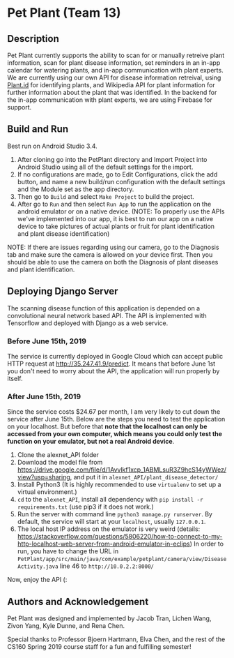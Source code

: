 # Pet Plant (Team 13)
## Description
Pet Plant currently supports the ability to scan for or manually retreive plant information, scan for plant disease information,
set reminders in an in-app calendar for watering plants, and in-app communication with plant experts. We are currently using our own API for disease information retreival, using [Plant.id](https://plant.id/api) for identifying plants, and Wikipedia API for plant information for further information about the plant that was identified. In the backend for the in-app communication with plant experts, we are using Firebase for support.

## Build and Run
Best run on Android Studio 3.4.

1. After cloning go into the PetPlant directory and Import Project into Android Studio using all of the default settings for the import.
2. If no configurations are made, go to Edit Configurations, click the add button, and name a new build/run configuration with the default settings and the Module set as the app directory.
3. Then go to ``Build`` and select ``Make Project`` to build the project.
4. After go to ``Run`` and then select ``Run App`` to run the application on the android emulator or on a native device. (NOTE: To properly use the APIs we've implemented into our app, it is best to run our app on a native device to take pictures of actual plants or fruit for plant identification and plant disease identification)

NOTE: If there are issues regarding using our camera, go to the Diagnosis tab and make sure the camera is allowed on your device first. Then you should be able to use the camera on both the Diagnosis of plant diseases and plant identification.

## Deploying Django Server
The scanning disease function of this application is depended on a convolutional neural network based API. The API is implemented with Tensorflow and deployed with Django as a web service.

### Before June 15th, 2019
The service is currently deployed in Google Cloud which can accept public HTTP request at http://35.247.41.9/predict. 
It means that before June 1st you don't need to worry about the API, the application will run properly by itself.

### After June 15th, 2019
Since the service costs $24.67 per month, I am very likely to cut down the service after June 15th. Below are the steps you need to test the application on your localhost. But before that 
<strong>note that the localhost can only be accessed from your own computer, which means you could only test the function on your emulator, but not a real Android device</strong>.

1. Clone the alexnet_API folder
2. Download the model file from <https://drive.google.com/file/d/1Avvlkf1xcp_1ABMLsuR3Z9hcS14yWWez/view?usp=sharing>, and put it in ``alexnet_API/plant_disease_detector/``
3. Install Python3 (It is highly recommended to use ``virtualenv`` to set up a virtual environment.)
4. `cd` to the ``alexnet_API``, install all dependency with ``pip install -r requirements.txt`` (use pip3 if it does not work.)
5. Run the server with command line ``python3 manage.py runserver``. By default, the service will start at your ``localhost``, usually ``127.0.0.1``.
6. The local host IP address on the emulator is very weird (details: <https://stackoverflow.com/questions/5806220/how-to-connect-to-my-http-localhost-web-server-from-android-emulator-in-eclips>)
In order to run, you have to change the URL in ``PetPlant/app/src/main/java/com/example/petplant/camera/view/DiseaseActivity.java`` line 46 to ``http://10.0.2.2:8000/``

Now, enjoy the API (:

## Authors and Acknowledgement
Pet Plant was designed and implemented by Jacob Tran, Lichen Wang, Zivon Yang, Kyle Dunne, and Rena Chen. 

Special thanks to Professor Bjoern Hartmann, Elva Chen, and the rest of the CS160 Spring 2019 course staff for a fun and fulfilling semester!
